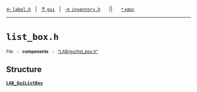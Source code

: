 [&#8592; `label.h`](LAB--gui--labelh.md)&nbsp;&nbsp;&nbsp;|&nbsp;&nbsp;&nbsp;[&#8593; `gui`](LAB--gui.md)&nbsp;&nbsp;&nbsp;|&nbsp;&nbsp;&nbsp;[&#8594; `inventory.h`](LAB--gui--inventoryh.md)&nbsp;&nbsp;&nbsp;&nbsp;&nbsp;&nbsp;||&nbsp;&nbsp;&nbsp;&nbsp;&nbsp;&nbsp;<small>[\* xdoc](../xdoc/LAB\gui.xmd#L269)</small>
***

# `list_box.h`
<small>*File* &nbsp; - &nbsp; **components** &nbsp; - &nbsp; ["LAB/gui/list_box.h"](../include/LAB/gui/list_box.h)</small>  
## Structure
**[`LAB_GuiListBox`](LAB--gui--list_boxh--lab_guilistbox.md)**  
